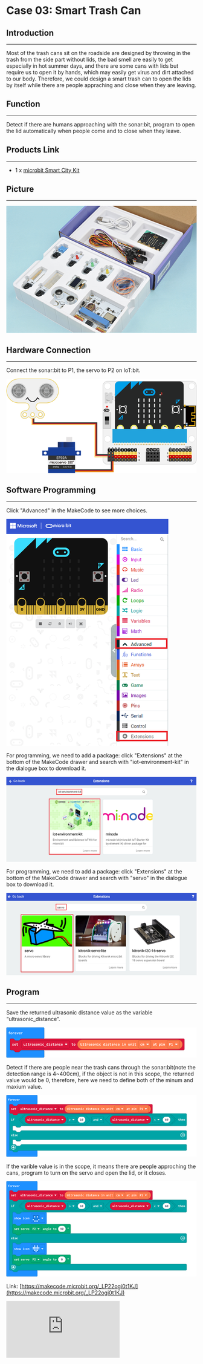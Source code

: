 # Case 03: Smart Trash Can

##  Introduction
---

Most of the trash cans sit on the roadside are designed by throwing in the trash from the side part without lids, the bad smell are easily to get especially in hot summer days, and there are some cans with lids but require us to open it by hands, which may easily get virus and dirt attached to our body. Therefore, we could design a smart trash can to open the lids by itself while there are people appraching and close when they are leaving.

##  Function

---

Detect if there are humans approaching with the sonar:bit, program to open the lid automatically when people come and to close when they leave.

## Products Link
---
- 1 x [microbit Smart City Kit](https://shop.elecfreaks.com/products/elecfreaks-micro-bit-smart-city-kit-without-micro-bit-board?_pos=1&_sid=ce30b50b6&_ss=r)

## Picture
---
![](./images/microbit-Smart-City-Kit-case-01-02.png)

## Hardware Connection
---

Connect the sonar:bit to P1,  the servo to P2 on IoT:bit.

![](./images/microbit-Smart-City-Kit-case-03-03.png)


## Software Programming

---

Click "Advanced" in the MakeCode to see more choices.

![](./images/microbit-Smart-City-Kit-case-01-04.png)

For programming, we need to add a package: click "Extensions" at the bottom of the MakeCode drawer and search with "iot-environment-kit" in the dialogue box to download it.

![](./images/microbit-Smart-City-Kit-case-01-05.png)

For programming, we need to add a package: click "Extensions" at the bottom of the MakeCode drawer and search with "servo" in the dialogue box to download it.

![](./images/microbit-Smart-City-Kit-case-01-06.png)

## Program

---

Save the returned ultrasonic distance value as the variable “ultrasonic_distance”.

![](./images/microbit-Smart-City-Kit-case-03-07.png)

Detect if there are people near the trash cans through the sonar:bit(note the detection range is 4~400cm), if the object is not in this scope, the returned value would be 0, therefore, here we need to define both of the minum and maxium value.

![](./images/microbit-Smart-City-Kit-case-03-08.png)

If the varible value is in the scope, it means there are people approching the cans, program to turn on the servo and open the lid, or it closes.

![](./images/microbit-Smart-City-Kit-case-03-09.png)

Link: [https://makecode.microbit.org/_LP22ogi0t1KJ](https://makecode.microbit.org/_LP22ogi0t1KJ)

<div
    style={{
        position: 'relative',
        paddingBottom: '60%',
        overflow: 'hidden',
    }}
>
    <iframe
        src="https://makecode.microbit.org/_LP22ogi0t1KJ"
        frameborder="0"
        sandbox="allow-popups allow-forms allow-scripts allow-same-origin"
        style={{
            position: 'absolute',
            width: '100%',
            height: '100%',
        }}
    />
</div>


## Result
---
- If there are people approching the cans, the lid would be opened automatically or it closes.
